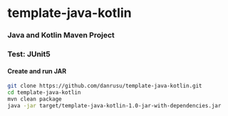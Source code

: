 # template-java-kotlin

### Java and Kotlin Maven Project
### Test: JUnit5

#### Create and run JAR
```bash
git clone https://github.com/danrusu/template-java-kotlin.git
cd template-java-kotlin
mvn clean package
java -jar target/template-java-kotlin-1.0-jar-with-dependencies.jar
```
